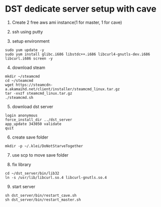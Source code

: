 # DST dedicate server setup with cave

1. Create 2 free aws ami instance(1 for master, 1 for cave)

2. ssh using putty

3. setup environment

```
sudo yum update -y
sudo yum install glibc.i686 libstdc++.i686 libcurl4-gnutls-dev.i686 libcurl.i686 screen -y
```

4. download steam

```
mkdir ~/steamcmd
cd ~/steamcmd
wget https://steamcdn-a.akamaihd.net/client/installer/steamcmd_linux.tar.gz
tar -xvzf steamcmd_linux.tar.gz
./steamcmd.sh
```

5. download dst server

```
login anonymous
force_install_dir ../dst_server
app_update 343050 validate
quit
```

6. create save folder
```
mkdir -p ~/.klei/DoNotStarveTogether
```

7. use scp to move save folder

8. fix library

```
cd ~/dst_server/bin/lib32
ln -s /usr/lib/libcurl.so.4 libcurl-gnutls.so.4
```

9. start server

```
sh dst_server/bin/restart_cave.sh
sh dst_server/bin/restart_master.sh
```
